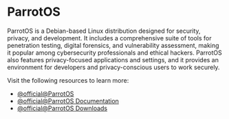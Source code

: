 # ParrotOS

ParrotOS is a Debian-based Linux distribution designed for security, privacy, and development. It includes a comprehensive suite of tools for penetration testing, digital forensics, and vulnerability assessment, making it popular among cybersecurity professionals and ethical hackers. ParrotOS also features privacy-focused applications and settings, and it provides an environment for developers and privacy-conscious users to work securely.

Visit the following resources to learn more:

- [@official@ParrotOS](https://parrotsec.org/)
- [@official@ParrotOS Documentation](https://parrotsec.org/docs)
- [@official@ParrotOS Downloads](https://parrotsec.org/download)